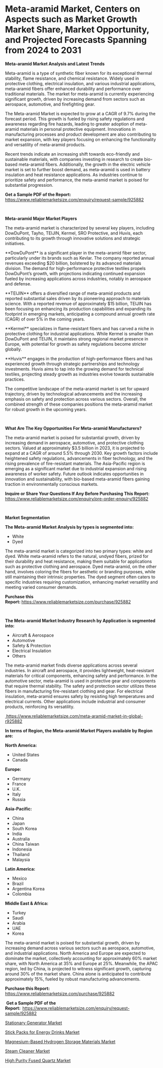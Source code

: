 <p><h1>Meta-aramid Market, Centers on Aspects such as Market Growth Market Share, Market Opportunity, and Projected Forecasts Spanning from 2024 to 2031</h1></p><p><strong>Meta-aramid Market Analysis and Latest Trends</strong></p>
<p><p>Meta-aramid is a type of synthetic fiber known for its exceptional thermal stability, flame resistance, and chemical resistance. Widely used in protective clothing, electrical insulation, and various industrial applications, meta-aramid fibers offer enhanced durability and performance over traditional materials. The market for meta-aramid is currently experiencing significant growth, driven by increasing demand from sectors such as aerospace, automotive, and firefighting gear.</p><p>The Meta-aramid Market is expected to grow at a CAGR of 9.7% during the forecast period. This growth is fueled by rising safety regulations and awareness regarding fire hazards, leading to greater adoption of meta-aramid materials in personal protective equipment. Innovations in manufacturing processes and product development are also contributing to market expansion, with key players focusing on enhancing the functionality and versatility of meta-aramid products.</p><p>Recent trends indicate an increasing shift towards eco-friendly and sustainable materials, with companies investing in research to create bio-based meta-aramid fibers. Additionally, the growth in the electric vehicle market is set to further boost demand, as meta-aramid is used in battery insulation and heat resistance applications. As industries continue to prioritize safety and performance, the meta-aramid market is poised for substantial progression.</p></p>
<p><strong>Get a Sample PDF of the Report:&nbsp;</strong> <a href="https://www.reliablemarketsize.com/enquiry/request-sample/925882?utm_campaign=1103&utm_medium=2&utm_source=Github&utm_content=ia&utm_term=02102024&utm_id=meta-aramid">https://www.reliablemarketsize.com/enquiry/request-sample/925882</a></p>
<p>&nbsp;</p>
<p><strong>Meta-aramid Major Market Players</strong></p>
<p><p>The meta-aramid market is characterized by several key players, including DowDuPont, Tayho, TEIJIN, Kermel, SRO Protective, and Huvis, each contributing to its growth through innovative solutions and strategic initiatives.</p><p>**DowDuPont** is a significant player in the meta-aramid fiber sector, particularly under its brands such as Kevlar. The company reported annual revenues exceeding $20 billion, bolstered by its advanced materials division. The demand for high-performance protective textiles propels DowDuPont’s growth, with projections indicating continued expansion fueled by increasing applications across industries, notably in aerospace and defense.</p><p>**TEIJIN** offers a diversified range of meta-aramid products and reported substantial sales driven by its pioneering approach to materials science. With a reported revenue of approximately $15 billion, TEIJIN has been focusing on enhancing its production capabilities and expanding its footprint in emerging markets, anticipating a compound annual growth rate (CAGR) of over 5% in the coming years.</p><p>**Kermel** specializes in flame-resistant fibers and has carved a niche in protective clothing for industrial applications. While Kermel is smaller than DowDuPont and TEIJIN, it maintains strong regional market presence in Europe, with potential for growth as safety regulations become stricter globally.</p><p>**Huvis** engages in the production of high-performance fibers and has experienced growth through strategic partnerships and technology investments. Huvis aims to tap into the growing demand for technical textiles, projecting steady growth as industries evolve towards sustainable practices.</p><p>The competitive landscape of the meta-aramid market is set for upward trajectory, driven by technological advancements and the increasing emphasis on safety and protection across various sectors. Overall, the combined strength of these companies positions the meta-aramid market for robust growth in the upcoming years.</p></p>
<p>&nbsp;</p>
<p><strong>What Are The Key Opportunities For Meta-aramid Manufacturers?</strong></p>
<p><p>The meta-aramid market is poised for substantial growth, driven by increasing demand in aerospace, automotive, and protective clothing sectors. Valued at approximately $3.5 billion in 2023, it is projected to expand at a CAGR of around 5.5% through 2030. Key growth factors include heightened safety regulations, advancements in fiber technology, and the rising prevalence of fire-resistant materials. The Asia-Pacific region is emerging as a significant market due to industrial expansion and rising awareness of worker safety. Future outlook indicates opportunities in innovation and sustainability, with bio-based meta-aramid fibers gaining traction in environmentally conscious markets.</p></p>
<p><strong>Inquire or Share Your Questions If Any Before Purchasing This Report:</strong> <a href="https://www.reliablemarketsize.com/enquiry/pre-order-enquiry/925882?utm_campaign=1103&utm_medium=2&utm_source=Github&utm_content=ia&utm_term=02102024&utm_id=meta-aramid">https://www.reliablemarketsize.com/enquiry/pre-order-enquiry/925882</a></p>
<p>&nbsp;</p>
<p><strong>Market Segmentation</strong></p>
<p><strong>The Meta-aramid Market Analysis by types is segmented into:</strong></p>
<p><ul><li>White</li><li>Dyed</li></ul></p>
<p><p>The meta-aramid market is categorized into two primary types: white and dyed. White meta-aramid refers to the natural, undyed fibers, prized for their durability and heat resistance, making them suitable for applications such as protective clothing and aerospace. Dyed meta-aramid, on the other hand, involves coloring the fibers for aesthetic or branding purposes, while still maintaining their intrinsic properties. The dyed segment often caters to specific industries requiring customization, enhancing market versatility and meeting varied consumer demands.</p></p>
<p><strong>Purchase this Report:&nbsp;</strong><a href="https://www.reliablemarketsize.com/purchase/925882?utm_campaign=1103&utm_medium=2&utm_source=Github&utm_content=ia&utm_term=02102024&utm_id=meta-aramid">https://www.reliablemarketsize.com/purchase/925882</a></p>
<p>&nbsp;</p>
<p><strong>The Meta-aramid Market Industry Research by Application is segmented into:</strong></p>
<p><ul><li>Aircraft & Aerospace</li><li>Automotive</li><li>Safety & Protection</li><li>Electrical Insulation</li><li>Others</li></ul></p>
<p><p>The meta-aramid market finds diverse applications across several industries. In aircraft and aerospace, it provides lightweight, heat-resistant materials for critical components, enhancing safety and performance. In the automotive sector, meta-aramid is used in protective gear and components that require thermal stability. The safety and protection sector utilizes these fibers in manufacturing fire-resistant clothing and gear. For electrical insulation, meta-aramid ensures safety by resisting high temperatures and electrical currents. Other applications include industrial and consumer products, reinforcing its versatility.</p></p>
<p><a href="https://www.reliablemarketsize.com/meta-aramid-market-in-global-r925882?utm_campaign=1103&utm_medium=2&utm_source=Github&utm_content=ia&utm_term=02102024&utm_id=meta-aramid">&nbsp;https://www.reliablemarketsize.com/meta-aramid-market-in-global-r925882</a></p>
<p><strong>In terms of Region, the Meta-aramid Market Players available by Region are:</strong></p>
<p>
    <p> <strong> North America: </strong>
        <ul>
            <li>United States</li>
            <li>Canada</li>
        </ul>
        </p> 
    <p> <strong> Europe: </strong>
        <ul>
            <li>Germany</li>
            <li>France</li>
            <li>U.K.</li>
            <li>Italy</li>
            <li>Russia</li>
        </ul>
        </p> 
    <p> <strong> Asia-Pacific: </strong>
        <ul>
            <li>China</li>
            <li>Japan</li>
            <li>South Korea</li>
            <li>India</li>
            <li>Australia</li>
            <li>China Taiwan</li>
            <li>Indonesia</li>
            <li>Thailand</li>
            <li>Malaysia</li>
        </ul>
        </p> 
    <p> <strong> Latin America: </strong>
        <ul>
            <li>Mexico</li>
            <li>Brazil</li>
            <li>Argentina Korea</li>
            <li>Colombia</li>
        </ul>
        </p> 
    <p> <strong> Middle East & Africa: </strong>
        <ul>
            <li>Turkey</li>
            <li>Saudi</li>
            <li>Arabia</li>
            <li>UAE</li>
            <li>Korea</li>
        </ul>
    </p>
    </p>
<p><p>The meta-aramid market is poised for substantial growth, driven by increasing demand across various sectors such as aerospace, automotive, and industrial applications. North America and Europe are expected to dominate the market, collectively accounting for approximately 60% market share, with North America at 35% and Europe at 25%. Meanwhile, the APAC region, led by China, is projected to witness significant growth, capturing around 30% of the market share. China alone is anticipated to contribute approximately 15%, fueled by robust manufacturing advancements.</p></p>
<p><strong>Purchase this Report: </strong><a href="https://www.reliablemarketsize.com/purchase/925882?utm_campaign=1103&utm_medium=2&utm_source=Github&utm_content=ia&utm_term=02102024&utm_id=meta-aramid">https://www.reliablemarketsize.com/purchase/925882</a></p>
<p>&nbsp;<strong>Get a Sample PDF of the Report:&nbsp;&nbsp;</strong><a href="https://www.reliablemarketsize.com/enquiry/request-sample/925882?utm_campaign=1103&utm_medium=2&utm_source=Github&utm_content=ia&utm_term=02102024&utm_id=meta-aramid">https://www.reliablemarketsize.com/enquiry/request-sample/925882</a></p>
<p><strong></strong></p>
<p><p><a href="https://www.linkedin.com/pulse/exploring-stationary-generator-market-dynamics-revenue-analysis-wt7ve?utm_campaign=1103&utm_medium=2&utm_source=Github&utm_content=ia&utm_term=02102024&utm_id=meta-aramid">Stationary Generator Market</a></p><p><a href="https://github.com/gdfhhhj/Market-Research-Report-List-6/blob/main/stick-packs-for-energy-drinks-market.md?utm_campaign=1103&utm_medium=2&utm_source=Github&utm_content=ia&utm_term=02102024&utm_id=meta-aramid">Stick Packs for Energy Drinks Market</a></p><p><a href="https://issuu.com/reportprime-2/docs/magnesium-based-hydrogen-storage-ma_ca9126ac02c452?utm_campaign=1103&utm_medium=2&utm_source=Github&utm_content=ia&utm_term=02102024&utm_id=meta-aramid">Magnesium-Based Hydrogen Storage Materials Market</a></p><p><a href="https://www.linkedin.com/pulse/global-steam-cleaner-market-status-2024-2031-forecast-bftle?utm_campaign=1103&utm_medium=2&utm_source=Github&utm_content=ia&utm_term=02102024&utm_id=meta-aramid">Steam Cleaner Market</a></p><p><a href="https://issuu.com/reportprime-2/docs/high-purity-fused-quartz-market-siz_02f8f4cffd2356?utm_campaign=1103&utm_medium=2&utm_source=Github&utm_content=ia&utm_term=02102024&utm_id=meta-aramid">High Purity Fused Quartz Market</a></p></p>